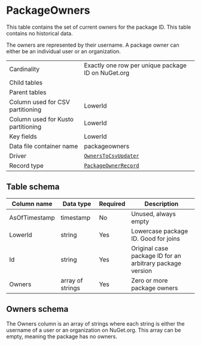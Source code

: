 # PackageOwners

This table contains the set of current owners for the package ID. This table contains no historical data.

The owners are represented by their username. A package owner can either be an individual user or an organization.

|                                    |                                                                                                    |
| ---------------------------------- | -------------------------------------------------------------------------------------------------- |
| Cardinality                        | Exactly one row per unique package ID on NuGet.org                                                 |
| Child tables                       |                                                                                                    |
| Parent tables                      |                                                                                                    |
| Column used for CSV partitioning   | LowerId                                                                                            |
| Column used for Kusto partitioning | LowerId                                                                                            |
| Key fields                         | LowerId                                                                                            |
| Data file container name           | packageowners                                                                                      |
| Driver                             | [`OwnersToCsvUpdater`](../../src/Worker.Logic/MessageProcessors/OwnersToCsv/OwnersToCsvUpdater.cs) |
| Record type                        | [`PackageOwnerRecord`](../../src/Worker.Logic/MessageProcessors/OwnersToCsv/PackageOwnerRecord.cs) |

## Table schema

| Column name   | Data type        | Required | Description                                               |
| ------------- | ---------------- | -------- | --------------------------------------------------------- |
| AsOfTimestamp | timestamp        | No       | Unused, always empty                                      |
| LowerId       | string           | Yes      | Lowercase package ID. Good for joins                      |
| Id            | string           | Yes      | Original case package ID for an arbitrary package version |
| Owners        | array of strings | Yes      | Zero or more package owners                               |

## Owners schema

The Owners column is an array of strings where each string is either the username of a user or an organization on
NuGet.org. This array can be empty, meaning the package has no owners.
